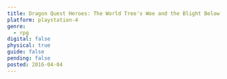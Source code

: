 ```yaml
---
title: Dragon Quest Heroes: The World Tree's Woe and the Blight Below
platform: playstation-4
genre:
  - rpg
digital: false
physical: true
guide: false
pending: false
posted: 2016-04-04
---
```

